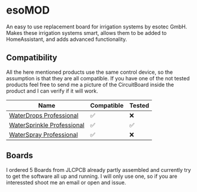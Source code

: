 # esoMOD

An easy to use replacement board for irrigation systems by esotec GmbH. Makes these irrigation systems smart, allows them to be added to HomeAssistant, and adds advanced functionality.

## Compatibility

All the here mentioned products use the same control device, so the assumption is that they are all compatible. If you have one of the not tested products feel free to send me a picture of the CircuitBoard inside the product and I can verify if it will work.

| Name          | Compatible    | Tested    |
| ------------- | ------------- | ------------- |
| [WaterDrops Professional](https://www.solarversand.de/solar-bewaesserungsset-waterdrops-professional/)  | ✅  | ❌  |
| [WaterSprinkle Professional](https://www.solarversand.de/solar-bewaesserungsset-watersprinkle-professional/)  | ✅  | ✅  |
| [WaterSpray Professional](https://www.solarversand.de/solar-bewaesserungsset-waterspray-professional/)  | ✅  | ❌  |


## Boards

I ordered 5 Boards from JLCPCB already partly assembled and currently try to get the software all up and running. I will only use one, so if you are interessted shoot me an email or open and issue.
